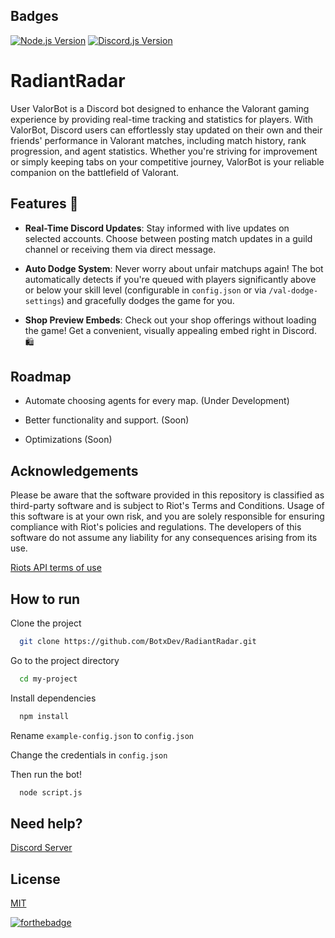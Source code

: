 
## Badges

[![Node.js Version](https://img.shields.io/badge/Node.js-21.7.1-brightgreen)](https://nodejs.org/en/) [![Discord.js Version](https://img.shields.io/badge/discord.js-14.14.1-blue)](https://discord.js.org/)

# RadiantRadar

User
ValorBot is a Discord bot designed to enhance the Valorant gaming experience by providing real-time tracking and statistics for players. With ValorBot, Discord users can effortlessly stay updated on their own and their friends' performance in Valorant matches, including match history, rank progression, and agent statistics. Whether you're striving for improvement or simply keeping tabs on your competitive journey, ValorBot is your reliable companion on the battlefield of Valorant.

## Features 🚀

- **Real-Time Discord Updates**: Stay informed with live updates on selected accounts. Choose between posting match updates in a guild channel or receiving them via direct message.

- **Auto Dodge System**: Never worry about unfair matchups again! The bot automatically detects if you're queued with players significantly above or below your skill level (configurable in `config.json` or via `/val-dodge-settings`) and gracefully dodges the game for you.

- **Shop Preview Embeds**: Check out your shop offerings without loading the game! Get a convenient, visually appealing embed right in Discord. 🛍️

## Roadmap

- Automate choosing agents for every map. (Under Development)

- Better functionality and support. (Soon)

- Optimizations (Soon)


## Acknowledgements
Please be aware that the software provided in this repository is classified as third-party software and is subject to Riot's Terms and Conditions. Usage of this software is at your own risk, and you are solely responsible for ensuring compliance with Riot's policies and regulations. The developers of this software do not assume any liability for any consequences arising from its use.

[Riots API terms of use](https://developer.riotgames.com/terms)


## How to run

Clone the project

```bash
  git clone https://github.com/BotxDev/RadiantRadar.git
```

Go to the project directory

```bash
  cd my-project
```

Install dependencies

```bash
  npm install
```

Rename `example-config.json` to `config.json`

Change the credentials in `config.json`

Then run the bot!

```bash
  node script.js
```

## Need help? 

[Discord Server](https://discord.gg/6aXFzR9ZJD)


## License

[MIT](https://choosealicense.com/licenses/mit/)

[![forthebadge](https://forthebadge.com/images/badges/built-with-love.svg)](https://forthebadge.com)


